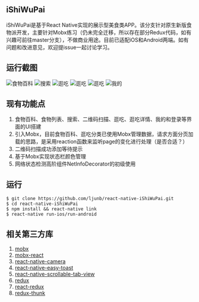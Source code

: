 ## iShiWuPai
iShiWuPai是基于React Native实现的展示型美食类APP。该分支针对原生新版食物派开发，主要针对Mobx练习（仍未完全迁移，所以存在部分Redux代码，如有兴趣可前往master分支），不做商业用途。目前已适配iOS和Android两端。如有问题和改进意见，欢迎提issue一起讨论学习。

## 运行截图
![食物百科](https://github.com/ljunb/react-native-iShiWuPai/blob/alpha/screenshot/food.png)
![搜索](https://github.com/ljunb/react-native-iShiWuPai/blob/alpha/screenshot/search.png)
![逛吃](https://github.com/ljunb/react-native-iShiWuPai/blob/alpha/screenshot/feed.png)
![逛吃](https://github.com/ljunb/react-native-iShiWuPai/blob/alpha/screenshot/feed4.png)
![逛吃](https://github.com/ljunb/react-native-iShiWuPai/blob/alpha/screenshot/foods.png)
![我的](https://github.com/ljunb/react-native-iShiWuPai/blob/alpha/screenshot/profile.png)

## 现有功能点
1. 食物百科、食物列表、搜索、二维码扫描、逛吃、逛吃详情、我的和登录等界面的UI搭建
2. 引入Mobx，目前食物百科、逛吃分类已使用Mobx管理数据，请求方面分页加载的思路，是采用reaction函数来监听page的变化进行处理（是否合适？）
3. 二维码扫描成功添加等待提示
4. 基于Mobx实现状态栏颜色管理
5. 网络状态检测高阶组件NetInfoDecorator的初级使用

## 运行

```
$ git clone https://github.com/ljunb/react-native-iShiWuPai.git
$ cd react-native-iShiWuPai 
$ npm install && react-native link
$ react-native run-ios/run-android
```

## 相关第三方库
1. [mobx](https://github.com/mobxjs/mobx)
2. [mobx-react](https://github.com/mobxjs/mobx-react)
3. [react-native-camera](https://github.com/lwansbrough/react-native-camera)
4. [react-native-easy-toast](https://github.com/crazycodeboy/react-native-easy-toast)
5. [react-native-scrollable-tab-view](https://github.com/skv-headless/react-native-scrollable-tab-view)
6. [redux](https://github.com/reactjs/redux)
7. [react-redux](https://github.com/reactjs/react-redux)
8. [redux-thunk](https://github.com/gaearon/redux-thunk)